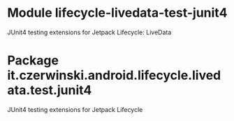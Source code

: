 # Module lifecycle-livedata-test-junit4

JUnit4 testing extensions for Jetpack Lifecycle: LiveData

# Package it.czerwinski.android.lifecycle.livedata.test.junit4

JUnit4 testing extensions for Jetpack Lifecycle
